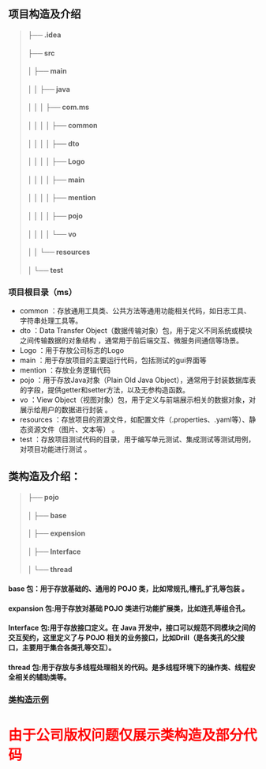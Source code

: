 ## 项目构造及介绍
>#### ├── .idea
>#### ├── src
>#### │ ├── main
>#### │ │ ├── java
>#### │ │ │ ├── com.ms
>#### │ │ │ │ ├── common
>#### │ │ │ │ ├── dto
>#### │ │ │ │ ├── Logo
>#### │ │ │ │ ├── main
>#### │ │ │ │ ├── mention
>#### │ │ │ │ ├── pojo
>#### │ │ │ │ └── vo
>#### │ │ └── resources
>#### │ └── test
### 项目根目录（ms）
- common ：存放通用工具类、公共方法等通用功能相关代码，如日志工具、字符串处理工具等。
- dto ：Data Transfer Object（数据传输对象）包，用于定义不同系统或模块之间传输数据的对象结构 ，通常用于前后端交互、微服务间通信等场景。
- Logo ：用于存放公司标志的Logo
- main ：用于存放项目的主要运行代码，包括测试的gui界面等
- mention ：存放业务逻辑代码
- pojo ：用于存放Java对象（Plain Old Java Object），通常用于封装数据库表的字段，提供getter和setter方法，以及无参构造函数。
- vo ：View Object（视图对象）包，用于定义与前端展示相关的数据对象，对展示给用户的数据进行封装 。
- resources ：存放项目的资源文件，如配置文件（.properties、.yaml等）、静态资源文件（图片、文本等） 。
- test ：存放项目测试代码的目录，用于编写单元测试、集成测试等测试用例，对项目功能进行测试 。 
## 类构造及介绍：
> #### ├── pojo
> #### │ ├── base
> #### │ ├── expension
> #### │ ├── Interface
> #### │ └── thread
#### base 包：用于存放基础的、通用的 POJO 类，比如常规孔,槽孔,扩孔等包装 。
#### expansion 包:用于存放对基础 POJO 类进行功能扩展类，比如连孔等组合孔。
#### Interface 包:用于存放接口定义。在 Java 开发中，接口可以规范不同模块之间的交互契约，这里定义了与 POJO 相关的业务接口，比如Drill（是各类孔的父接口，主要用于集合各类孔等交互）。
#### thread 包:用于存放与多线程处理相关的代码。是多线程环境下的操作类、线程安全相关的辅助类等。
### [类构造示例](https://raw.githubusercontent.com/mmm-ys-88/images/main/Normal.java)
# <span style="color: red">由于公司版权问题仅展示类构造及部分代码</span>
